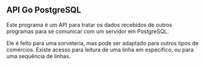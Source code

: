 ## API Go PostgreSQL

Este programa é um API para tratar os dados recebidos de outros programas para se comunicar com um servidor em PostgreSQL.

Ele é feito para uma sorveteria, mas pode ser adaptado para outros tipos de comércios.
Existe acesso para leitura de uma linha em especifico, ou para uma sequência de linhas.
